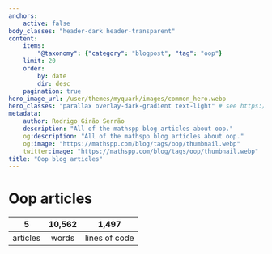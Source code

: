 ```yaml
---
anchors:
    active: false
body_classes: "header-dark header-transparent"
content:
    items:
        "@taxonomy": {"category": "blogpost", "tag": "oop"}
    limit: 20
    order:
        by: date
        dir: desc
    pagination: true
hero_image_url: /user/themes/myquark/images/common_hero.webp
hero_classes: "parallax overlay-dark-gradient text-light" # see https://demo.getgrav.org/blog-skeleton/blog/hero-classes
metadata:
    author: Rodrigo Girão Serrão
    description: "All of the mathspp blog articles about oop."
    og:description: "All of the mathspp blog articles about oop."
    og:image: "https://mathspp.com/blog/tags/oop/thumbnail.webp"
    twitter:image: "https://mathspp.com/blog/tags/oop/thumbnail.webp"
title: "Oop blog articles"
---
```


# Oop articles


<table class="stats-table">
    <thead>
        <tr>
            <th style="text-align: center;">5</th>
            <th style="text-align: center;">10,562</th>
            <th style="text-align: center;">1,497</th>
        </tr>
    </thead>
    <tbody>
        <tr>
            <td style="text-align: center;">articles</td>
            <td style="text-align: center;">words</td>
            <td style="text-align: center;">lines of code</td>
        </tr>
    </tbody>
</table>